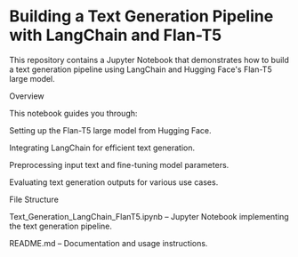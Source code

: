 # Building a Text Generation Pipeline with LangChain and Flan-T5

This repository contains a Jupyter Notebook that demonstrates how to build a text generation pipeline using LangChain and Hugging Face's Flan-T5 large model.

Overview

This notebook guides you through:

Setting up the Flan-T5 large model from Hugging Face.

Integrating LangChain for efficient text generation.

Preprocessing input text and fine-tuning model parameters.

Evaluating text generation outputs for various use cases.

File Structure

Text_Generation_LangChain_FlanT5.ipynb – Jupyter Notebook implementing the text generation pipeline.

README.md – Documentation and usage instructions.